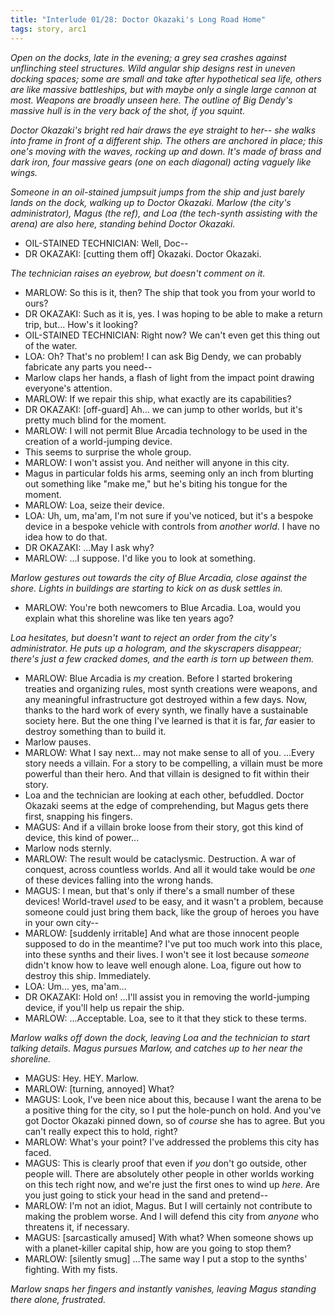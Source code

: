 ```yaml
---
title: "Interlude 01/28: Doctor Okazaki's Long Road Home"
tags: story, arc1
---
```

*Open on the docks, late in the evening; a grey sea crashes against unflinching steel structures. Wild angular ship designs rest in uneven docking spaces; some are small and take after hypothetical sea life, others are like massive battleships, but with maybe only a single large cannon at most. Weapons are broadly unseen here. The outline of Big Dendy's massive hull is in the very back of the shot, if you squint.*

*Doctor Okazaki's bright red hair draws the eye straight to her-- she walks into frame in front of a different ship. The others are anchored in place; this one's moving with the waves, rocking up and down. It's made of brass and dark iron, four massive gears (one on each diagonal) acting vaguely like wings.*

*Someone in an oil-stained jumpsuit jumps from the ship and just barely lands on the dock, walking up to Doctor Okazaki. Marlow (the city's administrator), Magus (the ref), and Loa (the tech-synth assisting with the arena) are also here, standing behind Doctor Okazaki.*

* OIL-STAINED TECHNICIAN: Well, Doc--
* DR OKAZAKI: [cutting them off] Okazaki. Doctor Okazaki.

*The technician raises an eyebrow, but doesn't comment on it.*

* MARLOW: So this is it, then? The ship that took you from your world to ours?
* DR OKAZAKI: Such as it is, yes. I was hoping to be able to make a return trip, but... How's it looking?
* OIL-STAINED TECHNICIAN: Right now? We can't even get this thing out of the water.
* LOA: Oh? That's no problem! I can ask Big Dendy, we can probably fabricate any parts you need--
* Marlow claps her hands, a flash of light from the impact point drawing everyone's attention.
* MARLOW: If we repair this ship, what exactly are its capabilities?
* DR OKAZAKI: [off-guard] Ah... we can jump to other worlds, but it's pretty much blind for the moment.
* MARLOW: I will not permit Blue Arcadia technology to be used in the creation of a world-jumping device.
* This seems to surprise the whole group.
* MARLOW: I won't assist you. And neither will anyone in this city.
* Magus in particular folds his arms, seeming only an inch from blurting out something like "make me," but he's biting his tongue for the moment.
* MARLOW: Loa, seize their device.
* LOA: Uh, um, ma'am, I'm not sure if you've noticed, but it's a bespoke device in a bespoke vehicle with controls from *another world*. I have no idea how to do that.
* DR OKAZAKI: ...May I ask why?
* MARLOW: ...I suppose. I'd like you to look at something.

*Marlow gestures out towards the city of Blue Arcadia, close against the shore. Lights in buildings are starting to kick on as dusk settles in.*

* MARLOW: You're both newcomers to Blue Arcadia. Loa, would you explain what this shoreline was like ten years ago?

*Loa hesitates, but doesn't want to reject an order from the city's administrator. He puts up a hologram, and the skyscrapers disappear; there's just a few cracked domes, and the earth is torn up between them.*

* MARLOW: Blue Arcadia is *my* creation. Before I started brokering treaties and organizing rules, most synth creations were weapons, and any meaningful infrastructure got destroyed within a few days. Now, thanks to the hard work of every synth, we finally have a sustainable society here. But the one thing I've learned is that it is far, *far* easier to destroy something than to build it.
* Marlow pauses.
* MARLOW: What I say next... may not make sense to all of you. ...Every story needs a villain. For a story to be compelling, a villain must be more powerful than their hero. And that villain is designed to fit within their story.
* Loa and the technician are looking at each other, befuddled. Doctor Okazaki seems at the edge of comprehending, but Magus gets there first, snapping his fingers.
* MAGUS: And if a villain broke loose from their story, got this kind of device, this kind of power...
* Marlow nods sternly.
* MARLOW: The result would be cataclysmic. Destruction. A war of conquest, across countless worlds. And all it would take would be *one* of these devices falling into the wrong hands.
* MAGUS: I mean, but that's only if there's a small number of these devices! World-travel *used* to be easy, and it wasn't a problem, because someone could just bring them back, like the group of heroes you have in your own city--
* MARLOW: [suddenly irritable] And what are those innocent people supposed to do in the meantime? I've put too much work into this place, into these synths and their lives. I won't see it lost because *someone* didn't know how to leave well enough alone. Loa, figure out how to destroy this ship. Immediately.
* LOA: Um... yes, ma'am...
* DR OKAZAKI: Hold on! ...I'll assist you in removing the world-jumping device, if you'll help us repair the ship.
* MARLOW: ...Acceptable. Loa, see to it that they stick to these terms.

*Marlow walks off down the dock, leaving Loa and the technician to start talking details. Magus pursues Marlow, and catches up to her near the shoreline.*

* MAGUS: Hey. HEY. Marlow.
* MARLOW: [turning, annoyed] What?
* MAGUS: Look, I've been nice about this, because I want the arena to be a positive thing for the city, so I put the hole-punch on hold. And you've got Doctor Okazaki pinned down, so of *course* she has to agree. But you can't really expect this to hold, right?
* MARLOW: What's your point? I've addressed the problems this city has faced.
* MAGUS: This is clearly proof that even if *you* don't go outside, other people will. There are absolutely other people in other worlds working on this tech right now, and we're just the first ones to wind up *here*. Are you just going to stick your head in the sand and pretend--
* MARLOW: I'm not an idiot, Magus. But I will certainly not contribute to making the problem worse. And I will defend this city from *anyone* who threatens it, if necessary.
* MAGUS: [sarcastically amused] With what? When someone shows up with a planet-killer capital ship, how are you going to stop them?
* MARLOW: [silently smug] ...The same way I put a stop to the synths' fighting. With my fists.

*Marlow snaps her fingers and instantly vanishes, leaving Magus standing there alone, frustrated.*